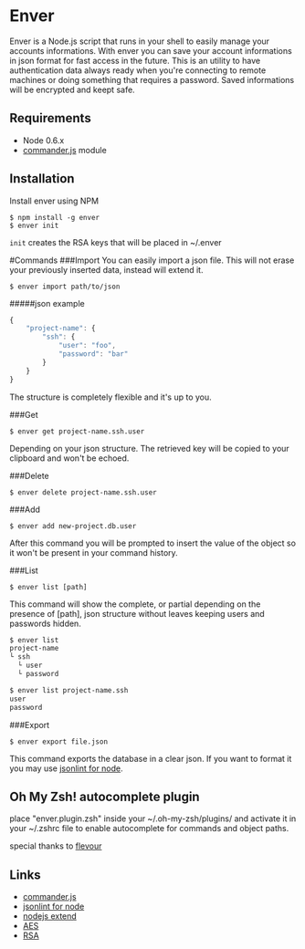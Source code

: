
# Enver

  Enver is a Node.js script that runs in your shell to easily manage your accounts informations.
  With enver you can save your account informations in json format for fast access in the future.
  This is an utility to have authentication data always ready when you're connecting to remote machines or doing something that requires a password.
  Saved informations will be encrypted and keept safe.

## Requirements

  - Node 0.6.x
  - [commander.js](http://visionmedia.github.com/commander.js/) module    

## Installation

Install enver using NPM

    $ npm install -g enver
    $ enver init

`init` creates the RSA keys that will be placed in ~/.enver

#Commands
###Import
You can easily import a json file. This will not erase your previously inserted data, instead will extend it.

    $ enver import path/to/json

#####json example

```js
{
    "project-name": {
        "ssh": {
            "user": "foo",
            "password": "bar"
        }
    }
}
```

The structure is completely flexible and it's up to you.

###Get

    $ enver get project-name.ssh.user
    
Depending on your json structure.
The retrieved key will be copied to your clipboard and won't be echoed.

###Delete

    $ enver delete project-name.ssh.user
    
###Add

    $ enver add new-project.db.user
    
After this command you will be prompted to insert the value of the object so it won't be present in your command history.

###List

    $ enver list [path]
    
This command will show the complete, or partial depending on the presence of [path], json structure without leaves keeping users and passwords hidden.

```bash
$ enver list
project-name
└ ssh
  └ user
  └ password

$ enver list project-name.ssh
user
password
```

###Export

    $ enver export file.json

This command exports the database in a clear json.
If you want to format it you may use [jsonlint for node](https://github.com/zaach/jsonlint).

## Oh My Zsh! autocomplete plugin

place "enver.plugin.zsh" inside your ~/.oh-my-zsh/plugins/ and activate it in your ~/.zshrc file to enable autocomplete for commands and object paths.

special thanks to [flevour](https://github.com/flevour)

## Links

 - [commander.js](http://visionmedia.github.com/commander.js/)
 - [jsonlint for node](https://github.com/zaach/jsonlint)
 - [nodejs extend](https://github.com/shimondoodkin/nodejs-clone-extend)
 - [AES](http://it.wikipedia.org/wiki/Advanced_Encryption_Standard)
 - [RSA](http://en.wikipedia.org/wiki/RSA_\(algorithm\))